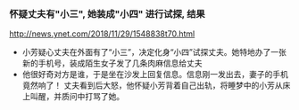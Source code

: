 ### 怀疑丈夫有"小三", 她装成"小四" 进行试探, 结果
http://news.ynet.com/2018/11/29/1548838t70.html
- 小芳疑心丈夫在外面有了“小三”，决定化身“小四”试探丈夫。她特地办了一张新的手机号，装成陌生女子发了几条肉麻信息给丈夫
- 他很好奇对方是谁，于是坐在沙发上回复信息。信息刚一发出去，妻子的手机竟然响了！
丈夫看到后大怒，他怀疑小芳背着自己出轨，将睡梦中的小芳从床上叫醒，并质问中打骂了她。